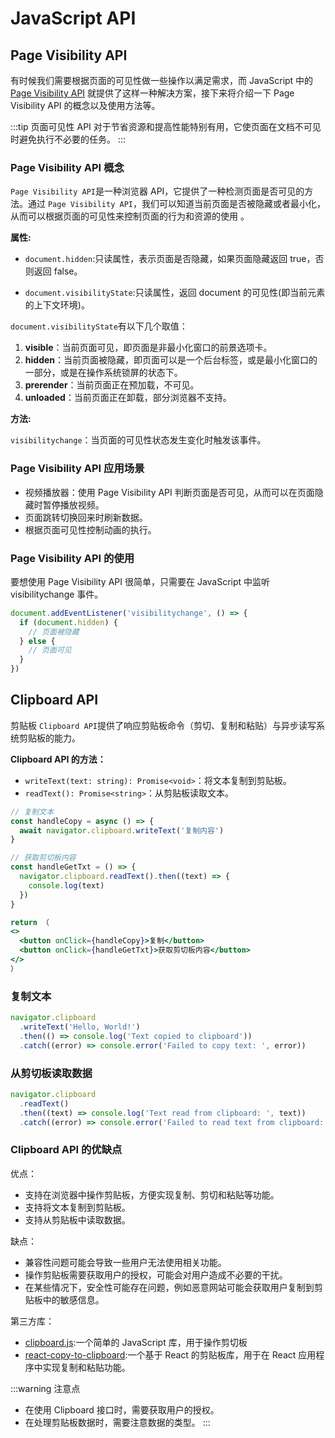 # JavaScript API

## Page Visibility API

有时候我们需要根据页面的可见性做一些操作以满足需求，而 JavaScript 中的 [Page Visibility API](https://developer.mozilla.org/en-US/docs/Web/API/Page_Visibility_API) 就提供了这样一种解决方案，接下来将介绍一下 Page Visibility API 的概念以及使用方法等。

:::tip
页面可见性 API 对于节省资源和提高性能特别有用，它使页面在文档不可见时避免执行不必要的任务。
:::

### Page Visibility API 概念

`Page Visibility API`是一种浏览器 API，它提供了一种检测页面是否可见的方法。通过 `Page Visibility API`，我们可以知道当前页面是否被隐藏或者最小化，从而可以根据页面的可见性来控制页面的行为和资源的使用 。

**属性:**

- `document.hidden`:只读属性，表示页面是否隐藏，如果页面隐藏返回 true，否则返回 false。

- `document.visibilityState`:只读属性，返回 document 的可见性(即当前元素的上下文环境)。

`document.visibilityState`有以下几个取值：

1. **visible**：当前页面可见，即页面是非最小化窗口的前景选项卡。
2. **hidden**：当前页面被隐藏，即页面可以是一个后台标签，或是最小化窗口的一部分，或是在操作系统锁屏的状态下。
3. **prerender**：当前页面正在预加载，不可见。
4. **unloaded**：当前页面正在卸载，部分浏览器不支持。

**方法:**

`visibilitychange`：当页面的可见性状态发生变化时触发该事件。

### Page Visibility API 应用场景

- 视频播放器：使用 Page Visibility API 判断页面是否可见，从而可以在页面隐藏时暂停播放视频。
- 页面跳转切换回来时刷新数据。
- 根据页面可见性控制动画的执行。

### Page Visibility API 的使用

要想使用 Page Visibility API 很简单，只需要在 JavaScript 中监听 visibilitychange 事件。

```js
document.addEventListener('visibilitychange', () => {
  if (document.hidden) {
    // 页面被隐藏
  } else {
    // 页面可见
  }
})
```

## Clipboard API

剪贴板 `Clipboard API`提供了响应剪贴板命令（剪切、复制和粘贴）与异步读写系统剪贴板的能力。

**Clipboard API 的方法：**

- `writeText(text: string): Promise<void>`：将文本复制到剪贴板。
- `readText(): Promise<string>`：从剪贴板读取文本。

```jsx
// 复制文本
const handleCopy = async () => {
  await navigator.clipboard.writeText('复制内容')
}

// 获取剪切板内容
const handleGetTxt = () => {
  navigator.clipboard.readText().then((text) => {
    console.log(text)
  })
}

return （
<>
  <button onClick={handleCopy}>复制</button>
  <button onClick={handleGetTxt}>获取剪切板内容</button>
</>
）
```

### 复制文本

```js
navigator.clipboard
  .writeText('Hello, World!')
  .then(() => console.log('Text copied to clipboard'))
  .catch((error) => console.error('Failed to copy text: ', error))
```

### 从剪切板读取数据

```js
navigator.clipboard
  .readText()
  .then((text) => console.log('Text read from clipboard: ', text))
  .catch((error) => console.error('Failed to read text from clipboard: ', error))
```

### Clipboard API 的优缺点

优点：

- 支持在浏览器中操作剪贴板，方便实现复制、剪切和粘贴等功能。
- 支持将文本复制到剪贴板。
- 支持从剪贴板中读取数据。

缺点：

- 兼容性问题可能会导致一些用户无法使用相关功能。
- 操作剪贴板需要获取用户的授权，可能会对用户造成不必要的干扰。
- 在某些情况下，安全性可能存在问题，例如恶意网站可能会获取用户复制到剪贴板中的敏感信息。

第三方库：

- [clipboard.js](https://github.com/zenorocha/clipboard.js/):一个简单的 JavaScript 库，用于操作剪切板
- [react-copy-to-clipboard](https://github.com/nkbt/react-copy-to-clipboard/):一个基于 React 的剪贴板库，用于在 React 应用程序中实现复制和粘贴功能。

:::warning 注意点

- 在使用 Clipboard 接口时，需要获取用户的授权。
- 在处理剪贴板数据时，需要注意数据的类型。
  :::

